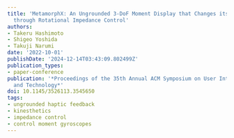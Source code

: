 ```yaml
---
title: 'MetamorphX: An Ungrounded 3-DoF Moment Display that Changes its Physical Properties
  through Rotational Impedance Control'
authors:
- Takeru Hashimoto
- Shigeo Yoshida
- Takuji Narumi
date: '2022-10-01'
publishDate: '2024-12-14T03:43:09.802499Z'
publication_types:
- paper-conference
publication: '*Proceedings of the 35th Annual ACM Symposium on User Interface Software
  and Technology*'
doi: 10.1145/3526113.3545650
tags:
- ungrounded haptic feedback
- kinesthetics
- impedance control
- control moment gyroscopes
---
```

